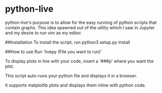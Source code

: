 # python-live
python-live's purpose is to allow for the easy running of python scripts that contain graphs. This idea spawned out of the utility which I saw in Jupyter and my desire to run vim as my editor.

##Installation
To install the script, run python3 setup.py install   

##How to use
Run 'livepy (File you want to run)'

To display plots in line with your code, insert a '###p' where you want the plot.

This script auto-runs your python file and displays it in a browser.  

It supports matplotlib plots and displays them inline with python code.
